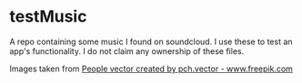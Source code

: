 # testMusic
A repo containing some music I found on soundcloud. I use these to test an app's functionality. I do not claim any ownership of these files.


Images taken from  <a href='https://www.freepik.com/vectors/people'>People vector created by pch.vector - www.freepik.com</a>

